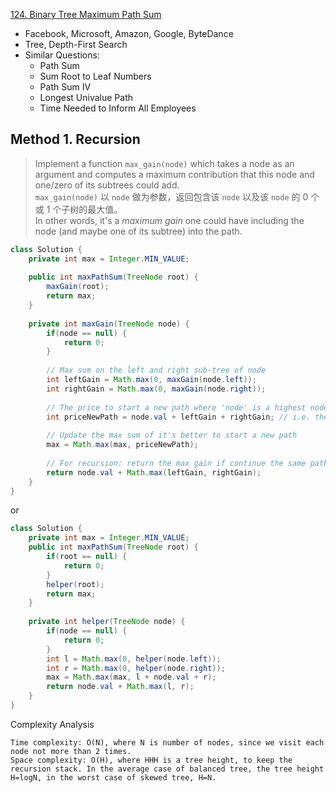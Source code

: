 [124. Binary Tree Maximum Path Sum](https://leetcode.com/problems/binary-tree-maximum-path-sum/)

* Facebook, Microsoft, Amazon, Google, ByteDance
* Tree, Depth-First Search
* Similar Questions:
    * Path Sum
    * Sum Root to Leaf Numbers
    * Path Sum IV
    * Longest Univalue Path
    * Time Needed to Inform All Employees
    
    
## Method 1. Recursion
> Implement a function `max_gain(node)` which takes a node as an argument and computes a maximum contribution that this node and one/zero of its subtrees could add.        
> `max_gain(node)` 以 `node` 做为参数，返回包含该 `node` 以及该 `node` 的 0 个或 1 个子树的最大值。      
> In other words, it's a *maximum gain* one could have including the node (and maybe one of its subtree) into the path.  


```java 
class Solution {
    private int max = Integer.MIN_VALUE;
    
    public int maxPathSum(TreeNode root) {
        maxGain(root);
        return max;
    }
    
    private int maxGain(TreeNode node) {
        if(node == null) {
            return 0;
        }
        
        // Max sum on the left and right sub-tree of node
        int leftGain = Math.max(0, maxGain(node.left));
        int rightGain = Math.max(0, maxGain(node.right));
        
        // The price to start a new path where 'node' is a highest node
        int priceNewPath = node.val + leftGain + rightGain; // i.e. the subtree rooted at this node
        
        // Update the max sum of it's better to start a new path
        max = Math.max(max, priceNewPath);
        
        // For recursion: return the max gain if continue the same path
        return node.val + Math.max(leftGain, rightGain);
    }
}
```

or 
```java 
class Solution {
    private int max = Integer.MIN_VALUE;
    public int maxPathSum(TreeNode root) {
        if(root == null) {
            return 0;
        }
        helper(root);
        return max;
    }
    
    private int helper(TreeNode node) {
        if(node == null) {
            return 0;
        }
        int l = Math.max(0, helper(node.left));
        int r = Math.max(0, helper(node.right));
        max = Math.max(max, l + node.val + r);
        return node.val + Math.max(l, r);
    }
}
```

Complexity Analysis

    Time complexity: O(N), where N is number of nodes, since we visit each node not more than 2 times.
    Space complexity: O(H), where HHH is a tree height, to keep the recursion stack. In the average case of balanced tree, the tree height H=log⁡N, in the worst case of skewed tree, H=N.
